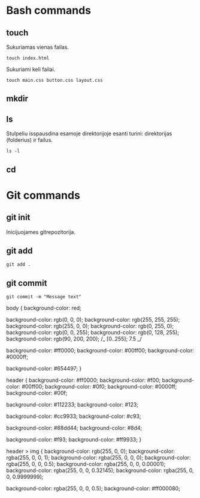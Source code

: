 # Bash commands

## touch

Sukuriamas vienas failas.

```
touch index.html
```

Sukuriami keli failai.

```
touch main.css button.css layout.css
```

## mkdir

## ls

Stulpeliu isspausdina esamoje direktorijoje esanti turini: direktorijas (folderius) ir failus.

```
ls -l
```

## cd

# Git commands

## git init

Inicijuojames gitrepozitorija.

## git add

```
git add .
```

## git commit

```
git commit -m "Message text"
```

body {
background-color: red;

background-color: rgb(0, 0, 0);
background-color: rgb(255, 255, 255);
background-color: rgb(255, 0, 0);
background-color: rgb(0, 255, 0);
background-color: rgb(0, 0, 255);
background-color: rgb(0, 128, 255);
background-color: rgb(90, 200, 200); /_ [0..255]; 7.5 _/

background-color: #ff0000;
background-color: #00ff00;
background-color: #0000ff;

background-color: #654497;
}

header {
background-color: #ff0000;
background-color: #f00;
background-color: #00ff00;
background-color: #0f0;
background-color: #0000ff;
background-color: #00f;

background-color: #112233;
background-color: #123;

background-color: #cc9933;
background-color: #c93;

background-color: #88dd44;
background-color: #8d4;

background-color: #f93;
background-color: #ff9933;
}

header > img {
background-color: rgb(255, 0, 0);
background-color: rgba(255, 0, 0, 1);
background-color: rgba(255, 0, 0, 0);
background-color: rgba(255, 0, 0, 0.5);
background-color: rgba(255, 0, 0, 0.00001);
background-color: rgba(255, 0, 0, 0.32145);
background-color: rgba(255, 0, 0, 0.9999999);

background-color: rgba(255, 0, 0, 0.5);
background-color: #ff000080;
